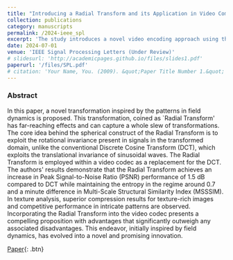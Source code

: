 ```yaml
---
title: "Introducing a Radial Transform and its Application in Video Compression"
collection: publications
category: manuscripts
permalink: /2024-ieee_spl
excerpt: 'The study introduces a novel video encoding approach using the Radial Transform (RT), inspired by field dynamics and rotational invariance, to enhance video compression efficiency in noisy, texture-rich videos.'
date: 2024-07-01
venue: 'IEEE Signal Processing Letters (Under Review)'
# slidesurl: 'http://academicpages.github.io/files/slides1.pdf'
paperurl: '/files/SPL.pdf'
# citation: 'Your Name, You. (2009). &quot;Paper Title Number 1.&quot; <i>Journal 1</i>. 1(1).'
---
```


### Abstract
In this paper, a novel transformation inspired by the patterns in field dynamics is proposed. This transformation, coined as `Radial Transform' has far-reaching effects and can capture a whole slew of transformations. The core idea behind the spherical construct of the Radial Transform is to exploit the rotational invariance present in signals in the transformed domain, unlike the conventional Discrete Cosine Transform (DCT), which exploits the translational invariance of sinusoidal waves. The Radial Transform is employed within a video codec as a replacement for the DCT. The authors' results demonstrate that the Radial Transform achieves an increase in Peak Signal-to-Noise Ratio (PSNR) performance of 1.5 dB compared to DCT while maintaining the entropy in the regime around 0.7 and a minute difference in Multi-Scale Structural Similarity Index (MSSSIM). In texture analysis, superior compression results for texture-rich images and competitive performance in intricate patterns are observed. Incorporating the Radial Transform into the video codec presents a compelling proposition with advantages that significantly outweigh any associated disadvantages. This endeavor, initially inspired by field dynamics, has evolved into a novel and promising innovation.

[Paper](/files/SPL.pdf){: .btn}